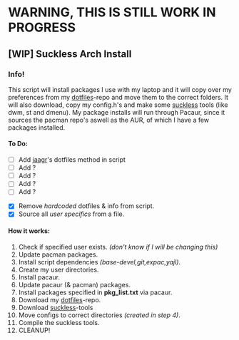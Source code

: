 # WARNING, THIS IS STILL WORK IN PROGRESS


## [WIP] Suckless Arch Install


### Info!
This script will install packages I use with my laptop and it will copy over my preferences from my [dotfiles](https://github.com/Waples/mydots)-repo and move them to the correct folders. It will also download, copy my config.h's and make some [suckless](https://suckless.org) tools (like  dwm, st and dmenu). 
My package installs will run through Pacaur, since it sources the pacman repo's aswell as the AUR, of which I have a few packages installed.

#### To Do:
- [ ] Add [jaagr]()'s dotfiles method in script
- [ ] Add ?
- [ ] Add ?
- [ ] Add ?
- [ ] Add ?
* [x] Remove *hardcoded* dotfiles & info from script.
* [x] Source all *user specifics* from a file.

#### How it works:
1) Check if specified user exists. *(don't know if I will be changing this)*
2) Update pacman packages.
3) Install script dependencies *(base-devel,git,expac,yajl)*.
4) Create my user directories.
5) Install pacaur.
6) Update pacaur (& pacman) packages.
7) Install packages specified in **pkg_list.txt** via pacaur.
8) Download my [dotfiles](https://github.com/Waples/mydots)-repo.
9) Download [suckless](https://suckless.org)-tools
10) Move configs to correct directories *(created in step 4)*.
11) Compile the suckless tools.
12) CLEANUP!